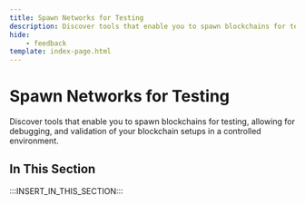 ```yaml
---
title: Spawn Networks for Testing
description: Discover tools that enable you to spawn blockchains for testing, allowing for debugging, and validation of your blockchain setups in a controlled environment.
hide: 
    - feedback
template: index-page.html
---
```


# Spawn Networks for Testing

Discover tools that enable you to spawn blockchains for testing, allowing for debugging, and validation of your blockchain setups in a controlled environment.

## In This Section

:::INSERT_IN_THIS_SECTION:::